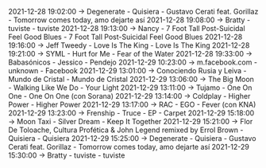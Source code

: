 2021-12-28 19:02:00 -> Degenerate - Quisiera - Gustavo Cerati feat. Gorillaz - Tomorrow comes today, amo dejarte así
2021-12-28 19:08:00 -> Bratty - tuviste - tuviste
2021-12-28 19:13:00 -> Nancy - 7 Foot Tall Post-Suicidal Feel Good Blues - 7 Foot Tall Post-Suicidal Feel Good Blues
2021-12-28 19:16:00 -> Jeff Tweedy - Love Is The King - Love Is The King
2021-12-28 19:21:00 -> SYML - Hurt for Me - Fear of the Water
2021-12-28 19:33:00 -> Babasónicos - Jessico - Pendejo
2021-12-29 10:23:00 -> m.facebook.com - unknown - Facebook
2021-12-29 13:01:00 -> Conociendo Rusia y Leiva - Mundo de Cristal - Mundo de Cristal
2021-12-29 13:06:00 -> The Big Moon - Walking Like We Do - Your Light
2021-12-29 13:11:00 -> Tujamo - One On One - One On One (con Sorana)
2021-12-29 13:14:00 -> Coldplay - Higher Power - Higher Power
2021-12-29 13:17:00 -> RAC - EGO - Fever (con KNA)
2021-12-29 13:23:00 -> Frenship - Truce - EP - Carpet
2021-12-29 15:18:00 -> Moon Taxi - Silver Dream - Keep It Together
2021-12-29 15:21:00 -> Flor De Toloache, Cultura Profética & John Legend remixed by Errol Brown - Quisiera - Quisiera
2021-12-29 15:25:00 -> Degenerate - Quisiera - Gustavo Cerati feat. Gorillaz - Tomorrow comes today, amo dejarte así
2021-12-29 15:30:00 -> Bratty - tuviste - tuviste
